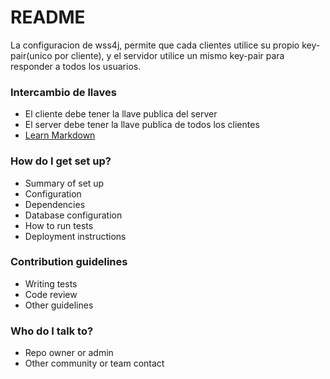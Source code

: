 # README #

La configuracion de wss4j, permite que cada clientes utilice su propio key-pair(unico por cliente), y el servidor utilice un mismo key-pair para responder a todos los usuarios.

### Intercambio de llaves ###

* El cliente debe tener la llave publica del server
* El server debe tener la llave publica de todos los clientes
* [Learn Markdown](https://bitbucket.org/tutorials/markdowndemo)

### How do I get set up? ###

* Summary of set up
* Configuration
* Dependencies
* Database configuration
* How to run tests
* Deployment instructions

### Contribution guidelines ###

* Writing tests
* Code review
* Other guidelines

### Who do I talk to? ###

* Repo owner or admin
* Other community or team contact
